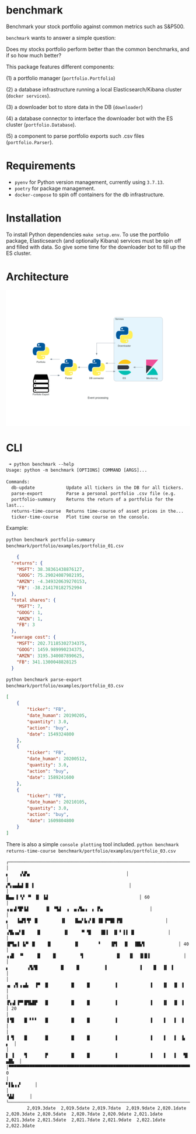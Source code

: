 # benchmark

Benchmark your stock portfolio against common metrics such as S&P500.

`benchmark` wants to answer a simple question: 

Does my stocks portfolio perform better than the common benchmarks, and if so how much better?

This package features different components:

(1) a portfolio manager (`portfolio.Portfolio`)

(2) a database infrastructure running a local Elasticsearch/Kibana cluster (`docker services`).

(3) a downloader bot to store data in the DB (`downloader`)

(4) a database connector to interface the downloader bot with the ES cluster (`portfolio.Database`).

(5) a component to parse portfolio exports such .csv files (`portfolio.Parser`). 


# Requirements

- `pyenv` for Python version management, currently using `3.7.13`.
- `poetry` for package management.
- `docker-compose` to spin off containers for the db infrastructure.


# Installation
To install Python dependencies `make setup.env`. 
To use the portfolio package, Elasticsearch (and optionally Kibana) services must be spin off and filled with data. 
So give some time for the downloader bot to fill up the ES cluster.

# Architecture

![Architecture](./img/diagram/event_processing.png)

# CLI

```
 ➜ python benchmark --help                                                         
Usage: python -m benchmark [OPTIONS] COMMAND [ARGS]...

Commands:
  db-update            Update all tickers in the DB for all tickers.
  parse-export         Parse a personal portfolio .csv file (e.g.
  portfolio-summary    Returns the return of a portfolio for the last...
  returns-time-course  Returns time-course of asset prices in the...
  ticker-time-course   Plot time course on the console.
```

Example:

`python benchmark portfolio-summary benchmark/portfolio/examples/portfolio_01.csv`

```json
    {
  "returns": {
    "MSFT": 38.38361438876127,
    "GOOG": 75.29024087982195,
    "AMZN": -4.349320639270153,
    "FB": -38.214170182752994
  },
  "total shares": {
    "MSFT": 7,
    "GOOG": 1,
    "AMZN": 1,
    "FB": 3
  },
  "average cost": {
    "MSFT": 202.71185302734375,
    "GOOG": 1459.989990234375,
    "AMZN": 3195.340087890625,
    "FB": 341.1300048828125
  }
```

`python benchmark parse-export benchmark/portfolio/examples/portfolio_03.csv`

```json
[
    {
        "ticker": "FB",
        "date_human": 20190205,
        "quantity": 3.0,
        "action": "buy",
        "date": 1549324800
    },
    {
        "ticker": "FB",
        "date_human": 20200512,
        "quantity": 3.0,
        "action": "buy",
        "date": 1589241600
    },
    {
        "ticker": "FB",
        "date_human": 20210105,
        "quantity": 3.0,
        "action": "buy",
        "date": 1609804800
    }
]
```
There is also a simple `console plotting` tool included.
`python benchmark returns-time-course benchmark/portfolio/examples/portfolio_03.csv`
```
┌────────────────────────────────────────────────────────────────────────────────────────────────────────────────────────────────────────────────────────────────────────────────────────────────────────┐
│                                                                                                                                                          ▖    ▗▚▛▄                                     │ 
│                                                                                                                                                         ▞▚▗▄▟▄▌▐▌ ▌                                    │ 
│                                                                                                                                                     █▄▄ ▌▝▞ ▝▘ ▐▌ ▐▟                                   │ 60
│                                                                                                                                                 ▗▗▖▟▝█▘▙▌      ▐▌ ▝▜▟  ▗  ▄▗▜▄▗  ▖ ▛▄                  │ 
│                                                                                                                                           ▖   ▐▄▛▌▜▘ █         ▐▌   ▐▙▄▘▙▗▘█ ▐█ ▛▀█▌▐▜▌                │ 
│                                                                                                                                          ▗▜▙▗▄▘█     █         ▐▌     ▀ ▜▌   ▐█▐  ▐▌▝ ▌▌ █             │ 
│                                                                                                                                      ▐▛▜▄▐ ▐▞▘ █     █         ▐▌       ▝    ▐▛▌  ▐▌  ▐█▙▜             │ 40
│                                                                                                                                    ▗▗█  ▝▘     █     █         ▝▌            ▐▌   ▐▌  ▐▌█▐             │ 
│                                                                                                                           ▖       ▗▜▞█         █     █          ▌            ▐    ▐▌  ▐▌ ▐             │ 
│                                                                                                                       ▗▖ ▞▌▗▗▟▖  ▐▀  █         █     █          ▌            ▐    ▐▌  ▐▌ ▐             │ 
│                                                                                                                       ▐▚▗▌▐▀▘█▜▙█▛   █         █     █          ▌            ▐    ▐▌  ▐▌ ▐             │ 20
│                                                                                                                       ▐▝█    █ ▘▘▘   █         █     █          ▌            ▐    ▐   ▐  ▐             │ 
│                                                                                                                       ▐ ▜    █       █         █     █          ▌            ▐    ▐   ▐  ▐▖         ▖  │ 
│                                                                                                                       ▌ ▐    ▜       ▛         █     █          ▌            ▐    ▐   ▐   ▜▌      ▄█▙  │ 
│▀▀▀▀▀▀▀▀▀▀▀▀▀▀▀▀▀▀▀▀▀▀▀▀▀▀▀▀▀▀▀▀▀▀▀▀▀▀▀▀▀▀▀▀▀▀▀▀▀▀▀▀▀▀▀▀▀▀▀▀▀▀▀▀▀▀▀▀▀▀▀▀▀▀▀▀▀▀▀▀▀▀▀▀▀▀▀▀▀▀▀▀▀▀▀▀▀▀▀▀▀▀▀▀▀▀▀▀▀▀▀▀▀▀▀▀▀▀▀▘▔▝▔▔▔▔▝▔▔▔▔▔▔▔▘▔▔▔▔▔▔▔▔▔▝▔▔▔▔▔▘▔▔▔▔▔▔▔▔▔▔▘▔▔▔▔▔▔▔▔▔▔▔▔▝▔▔▔▔▝▔▔▔▝▔▔▔▝▀█▗▖▔▔█▌▝▔█▞│ 0
│                                                                                                                                                                                             ▘▌▙▗▗▘     │ 
│                                                                                                                                                                                               ▝▟▟      │ 
└────────────────────────────────────────────────────────────────────────────────────────────────────────────────────────────────────────────────────────────────────────────────────────────────────────┘
        2,019.3date  2,019.5date 2,019.7date  2,019.9date 2,020.1date  2,020.3date 2,020.5date  2,020.7date 2,020.9date 2,021.1date  2,021.3date 2,021.5date  2,021.7date 2,021.9date  2,022.1date 2,022.3date

```


